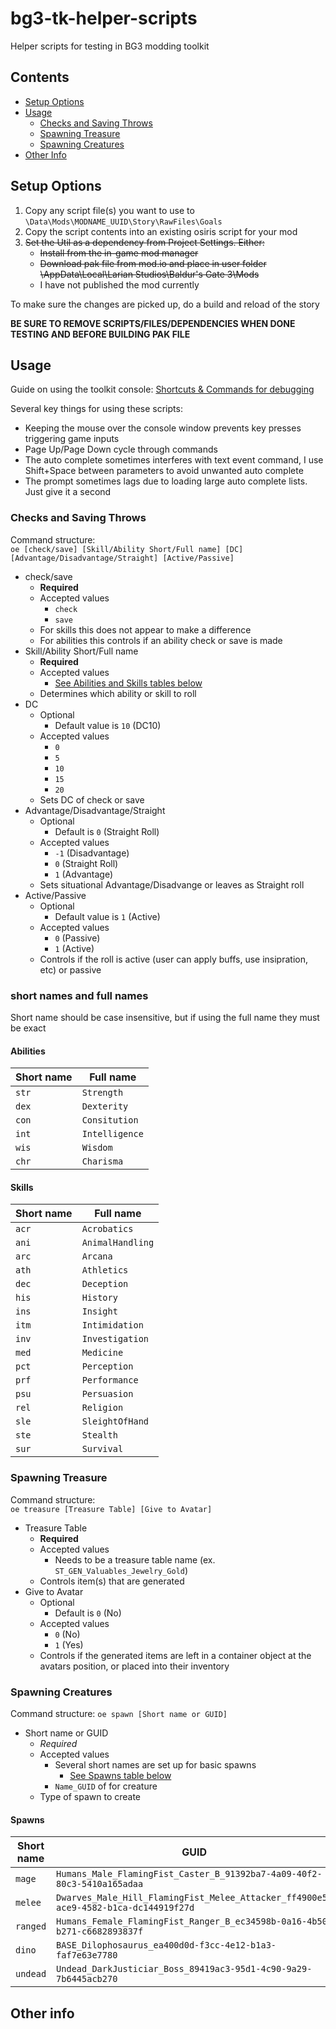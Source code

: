 # bg3-tk-helper-scripts
 Helper scripts for testing in BG3 modding toolkit

## Contents
- [Setup Options](#setup-options)
- [Usage](#usage)
    - [Checks and Saving Throws](#checks-and-saving-throws)
    - [Spawning Treasure](#spawning-treasure)
    - [Spawning Creatures](#spawning-creatures)
- [Other Info](#other-info)


## Setup Options

1. Copy any script file(s) you want to use to `\Data\Mods\MODNAME_UUID\Story\RawFiles\Goals`
2. Copy the script contents into an existing osiris script for your mod
3. ~~Set the Util as a dependency from Project Settings. Either:~~
    - ~~Install from the in-game mod manager~~
    - ~~Download pak file from mod.io and place in user folder \AppData\Local\Larian Studios\Baldur's Gate 3\Mods~~
    - I have not published the mod currently

To make sure the changes are picked up, do a build and reload of the story

**BE SURE TO REMOVE SCRIPTS/FILES/DEPENDENCIES WHEN DONE TESTING AND BEFORE BUILDING PAK FILE**


## Usage
Guide on using the toolkit console: [Shortcuts & Commands for debugging](https://mod.io/g/baldursgate3/r/list-of-all-editor-hints-commands-shortcuts)

Several key things for using these scripts:
- Keeping the mouse over the console window prevents key presses triggering game inputs
- Page Up/Page Down cycle through commands
- The auto complete sometimes interferes with text event command, I use Shift+Space between parameters to avoid unwanted auto complete
- The prompt sometimes lags due to loading large auto complete lists.  Just give it a second


### Checks and Saving Throws

Command structure:  
`oe [check/save] [Skill/Ability Short/Full name] [DC] [Advantage/Disadvantage/Straight] [Active/Passive]`

- check/save
    - **Required**
    - Accepted values
        - `check`
        - `save`
    - For skills this does not appear to make a difference
    - For abilities this controls if an ability check or save is made
- Skill/Ability Short/Full name
    - **Required**
    - Accepted values
        - [See Abilities and Skills tables below](#short-names-and-full-names)
    - Determines which ability or skill to roll
- DC
    - Optional
        - Default value is `10` (DC10)
    - Accepted values
        - `0`
        - `5`
        - `10`
        - `15`
        - `20`
    - Sets DC of check or save
- Advantage/Disadvantage/Straight
    - Optional
        - Default is `0` (Straight Roll)
    - Accepted values
        - `-1` (Disadvantage)
        - `0` (Straight Roll)
        - `1` (Advantage)
    - Sets situational Advantage/Disadvange or leaves as Straight roll
- Active/Passive
    - Optional
        - Default value is `1` (Active)
    - Accepted values
        - `0` (Passive)
        - `1` (Active)
    - Controls if the roll is active (user can apply buffs, use insipration, etc) or passive


### short names and full names

Short name should be case insensitive, but if using the full name they must be exact

#### **Abilities**
| Short name     | Full name      |
| ---            | ---            |
| `str`          | `Strength`     |
| `dex`          | `Dexterity`    |
| `con`          | `Consitution`  |
| `int`          | `Intelligence` |
| `wis`          | `Wisdom`       |
| `chr`          | `Charisma`     |

#### **Skills**
| Short name       | Full name        |
| ---              | ---              |
| `acr`            | `Acrobatics`     |
| `ani`            | `AnimalHandling` |
| `arc`            | `Arcana`         |
| `ath`            | `Athletics`      |
| `dec`            | `Deception`      |
| `his`            | `History`        |
| `ins`            | `Insight`        |
| `itm`            | `Intimidation`   |
| `inv`            | `Investigation`  |
| `med`            | `Medicine`       |
| `pct`            | `Perception`     |
| `prf`            | `Performance`    |
| `psu`            | `Persuasion`     |
| `rel`            | `Religion`       |
| `sle`            | `SleightOfHand`  |
| `ste`            | `Stealth`        |
| `sur`            | `Survival`       |


### Spawning Treasure

Command structure:  
`oe treasure [Treasure Table] [Give to Avatar]`

- Treasure Table
    - **Required**
    - Accepted values
        - Needs to be a treasure table name (ex. `ST_GEN_Valuables_Jewelry_Gold`)
    - Controls item(s) that are generated
- Give to Avatar
    - Optional
        - Default is `0` (No)
    - Accepted values
        - `0` (No)
        - `1` (Yes)
    - Controls if the generated items are left in a container object at the avatars position, or placed into their inventory


### Spawning Creatures

Command structure:
`oe spawn [Short name or GUID]`

- Short name or GUID
    - *Required*
    - Accepted values
        - Several short names are set up for basic spawns
            - [See Spawns table below]()
        - `Name_GUID` of for creature
    - Type of spawn to create


#### **Spawns**
| Short name      | GUID                                                                                |
| ---             | ---                                                                                 |
| `mage`          | `Humans_Male_FlamingFist_Caster_B_91392ba7-4a09-40f2-80c3-5410a165adaa`             |
| `melee`         | `Dwarves_Male_Hill_FlamingFist_Melee_Attacker_ff4900e5-ace9-4582-b1ca-dc144919f27d` |
| `ranged`        | `Humans_Female_FlamingFist_Ranger_B_ec34598b-0a16-4b50-b271-c6682893837f`           |
| `dino`          | `BASE_Dilophosaurus_ea400d0d-f3cc-4e12-b1a3-faf7e63e7780`                           |
| `undead`        | `Undead_DarkJusticiar_Boss_89419ac3-95d1-4c90-9a29-7b6445acb270`                    |


## Other info
